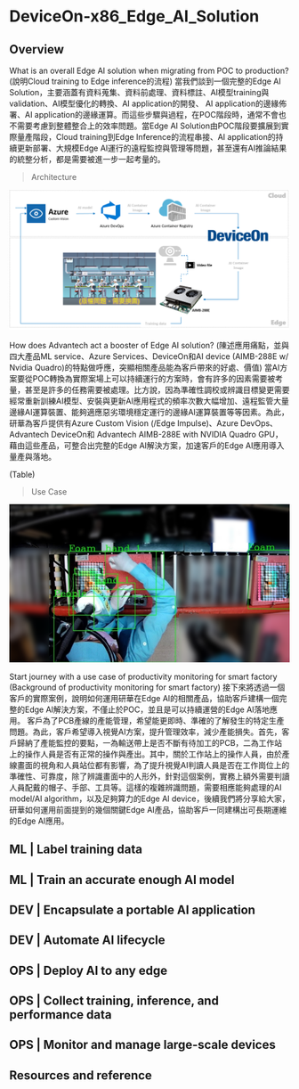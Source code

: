 # DeviceOn-x86_Edge_AI_Solution
## Overview

What is an overall Edge AI solution when migrating from POC to production?
(說明Cloud training to Edge inference的流程)
當我們談到一個完整的Edge AI Solution，主要涵蓋有資料蒐集、資料前處理、資料標註、AI模型training與validation、AI模型優化的轉換、AI application的開發、 AI application的邊緣佈署、AI application的邊緣運算。而這些步驟與過程，在POC階段時，通常不會也不需要考慮到整體整合上的效率問題。當Edge AI Solution由POC階段要擴展到實際量產階段，Cloud training到Edge Inference的流程串接、AI application的持續更新部署、大規模Edge AI運行的遠程監控與管理等問題，甚至還有AI推論結果的統整分析，都是需要被進一步一起考量的。


>Architecture

![image](image/project%20architecture.png)

How does Advantech act a booster of Edge AI solution?
(陳述應用痛點，並與四大產品ML service、Azure Services、DeviceOn和AI device (AIMB-288E w/ Nvidia Quadro)的特點做呼應，突顯相關產品能為客戶帶來的好處、價值)
當AI方案要從POC轉換為實際案場上可以持續運行的方案時，會有許多的因素需要被考量，甚至是許多的任務需要被處理。比方說，因為準確性調校或辨識目標變更需要經常重新訓練AI模型、安裝與更新AI應用程式的頻率次數大幅增加、遠程監管大量邊緣AI運算裝置、能夠適應惡劣環境穩定運行的邊緣AI運算裝置等等因素。為此，研華為客戶提供有Azure Custom Vision (/Edge Impulse)、Azure DevOps、Advantech DeviceOn和 Advantech AIMB-288E with NVIDIA Quadro GPU，藉由這些產品，可整合出完整的Edge AI解決方案，加速客戶的Edge AI應用導入量產與落地。

(Table)

>Use Case

![image](image/scenario.png)

Start journey with a use case of productivity monitoring for smart factory
(Background of productivity monitoring for smart factory)
接下來將透過一個客戶的實際案例，說明如何運用研華在Edge AI的相關產品，協助客戶建構一個完整的Edge AI解決方案，不僅止於POC，並且是可以持續運營的Edge AI落地應用。
客戶為了PCB產線的產能管理，希望能更即時、準確的了解發生的特定生產問題。為此，客戶希望導入視覺AI方案，提升管理效率，減少產能損失。首先，客戶歸納了產能監控的要點，一為輸送帶上是否不斷有待加工的PCB，二為工作站上的操作人員是否有正常的操作與產出。其中，關於工作站上的操作人員，由於產線畫面的視角和人員站位都有影響，為了提升視覺AI判讀人員是否在工作崗位上的準確性、可靠度，除了辨識畫面中的人形外，針對這個案例，實務上額外需要判讀人員配戴的帽子、手部、工具等。這樣的複雜辨識問題，需要相應能夠處理的AI model/AI algorithm，以及足夠算力的Edge AI device，後續我們將分享給大家，研華如何運用前面提到的幾個關鍵Edge AI產品，協助客戶一同建構出可長期運維的Edge AI應用。

## ML | Label training data
## ML | Train an accurate enough AI model
## DEV | Encapsulate a portable AI application
## DEV | Automate AI lifecycle
## OPS | Deploy AI to any edge
## OPS | Collect training, inference, and performance data
## OPS | Monitor and manage large-scale devices
## Resources and reference
